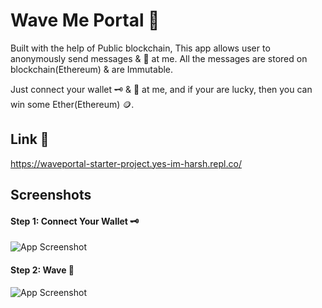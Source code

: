 
# Wave Me Portal 👋

Built with the help of Public blockchain, This app allows user to anonymously send messages & 👋 at me.
All the messages are stored on blockchain(Ethereum) & are Immutable.

Just connect your wallet 🗝️ & 👋 at me, and if your are lucky, then you can win some Ether(Ethereum) 🪙.


## Link 🔗

https://waveportal-starter-project.yes-im-harsh.repl.co/


## Screenshots

#### Step 1: Connect Your Wallet 🗝️
![App Screenshot](https://i.ibb.co/Bg9T0c0/new.png)
#### Step 2: Wave 👋
![App Screenshot](https://i.ibb.co/PrMtK5d/Wave-Me-Portal2.png)


